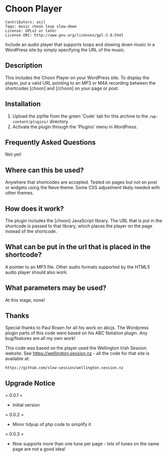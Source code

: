 Choon Player
============

    Contributors: asjl
    Tags: music choon loop slow-down
    License: GPLv2 or later
    License URI: http://www.gnu.org/licenses/gpl-2.0.html

Include an audio player that supports loops and slowing down music in a WordPress site by simply specifying the URL of the music.

Description
-----------

This includes the Choon Player on your WordPress site. To display the player, put a valid URL pointing to an MP3 or M4A recording between the shortcodes [choon] and [/choon] on your page or post.

Installation
------------

1. Upload the zipfile from the green 'Code' tab for this archive to the `/wp-content/plugins/` directory.
2. Activate the plugin through the 'Plugins' menu in WordPress.

Frequently Asked Questions
--------------------------

Not yet!

Where can this be used?
-----------------------

Anywhere that shortcodes are accepted. Tested on pages but not on post
or widgets using the Neve theme. Some CSS adjustment likely needed with other themes.

How does it work?
-----------------

The plugin includes the [choon] JavaScript library. The URL that is put in the shortcode is passed to that library, which places the player on the page instead of the shortcode.

What can be put in the url that is placed in the shortcode?
---------------------

A pointer to an MP3 file. Other audio formats supported by the HTML5 audio player should also work.

What parameters may be used?
----------------------------

At this stage, none!

Thanks
------

Special thanks to Paul Rosen for all his work on abcjs. The Wordpress plugin parts of this code were based on his ABC Notation plugin. Any bug/features are all my own work!

This code was based on the player used the Wellington Irish Session website. See https://wellington.session.nz - all the code for that site is available at:

    https://github.com/slow-session/wellington.session.nz

Upgrade Notice
--------------
= 0.0.1 =
* Initial version

= 0.0.2 =
* Minor tidyup of php code to simplify it

= 0.0.3 =
* Now supports more than one tune per page - lots of tunes on the same page are not a good idea!

